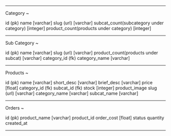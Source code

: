 ----------------------------------------------------------------

Category ~

id (pk)
name [varchar]
slug (url) [varchar]
subcat_count(subcategory under category) [integer]
product_count(products under category) [integer]

----------------------------------------------------------------

Sub Category ~

id (pk)
name [varchar]
slug (url) [varchar]
product_count(products under subcat) [varchar]
category_id (fk)
category_name [varchar]

----------------------------------------------------------------

Products ~

id (pk)
name [varchar]
short_desc [varchar]
brief_desc [varchar]
price [float]
category_id (fk)
subcat_id (fk)
stock [integer]
product_image
slug (url) [varchar]
category_name [varchar]
subcat_name [varchar]

----------------------------------------------------------------

Orders ~

id (pk)
product_name [varchar]
product_id
order_cost [float]
status
quantity
created_at

----------------------------------------------------------------
